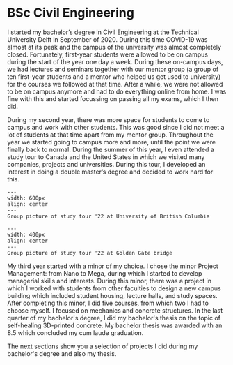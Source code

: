 # BSc Civil Engineering

I started my bachelor’s degree in Civil Engineering at the Technical University Delft in September of 2020. During this time COVID-19 was almost at its peak and the campus of the university was almost completely closed. Fortunately, first-year students were allowed to be on campus during the start of the year one day a week. During these on-campus days, we had lectures and seminars together with our mentor group (a group of ten first-year students and a mentor who helped us get used to university) for the courses we followed at that time. After a while, we were not allowed to be on campus anymore and had to do everything online from home. I was fine with this and started focussing on passing all my exams, which I then did.

During my second year, there was more space for students to come to campus and work with other students. This was good since I did not meet a lot of students at that time apart from my mentor group. Throughout the year we started going to campus more and more, until the point we were finally back to normal. During the summer of this year, I even attended a study tour to Canada and the United States in which we visited many companies, projects and universities. During this tour, I developed an interest in doing a double master’s degree and decided to work hard for this.

```{figure} ../figures/BSc/IR22_Vancouver.jpg
---
width: 600px
align: center
---
Group picture of study tour '22 at University of British Columbia
```

```{figure} ../figures/BSc/IR22_San_Francisco.jpg
---
width: 400px
align: center
---
Group picture of study tour '22 at Golden Gate bridge
```

My third year started with a minor of my choice. I chose the minor Project Management: from Nano to Mega, during which I started to develop managerial skills and interests. During this minor, there was a project in which I worked with students from other faculties to design a new campus building which included student housing, lecture halls, and study spaces. After completing this minor, I did five courses, from which two I had to choose myself. I focused on mechanics and concrete structures. In the last quarter of my bachelor's degree, I did my bachelor's thesis on the topic of self-healing 3D-printed concrete. My bachelor thesis was awarded with an 8.5 which concluded my cum laude graduation.

The next sections show you a selection of projects I did during my bachelor's degree and also my thesis.